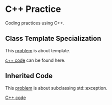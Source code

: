 # C++ Practice
Coding practices using C++.

## Class Template Specialization
This [problem](https://www.hackerrank.com/challenges/cpp-class-template-specialization/copy-from/143960236) is
about template. 

[c++ code](cpp_class_template_specialization.cpp) can be found here.

## Inherited Code
This [problem](https://www.hackerrank.com/challenges/inherited-code/problem) is about
subclassing std::exception. 

[C++ code](inherited_code.cpp)